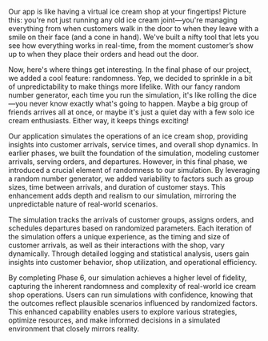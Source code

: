 Our app is like having a virtual ice cream shop at your fingertips! Picture this: you're not just running any old ice cream joint—you're managing everything from when customers walk in the door to when they leave with a smile on their face (and a cone in hand). We've built a nifty tool that lets you see how everything works in real-time, from the moment customer’s show up to when they place their orders and head out the door.

Now, here's where things get interesting. In the final phase of our project, we added a cool feature: randomness. Yep, we decided to sprinkle in a bit of unpredictability to make things more lifelike. With our fancy random number generator, each time you run the simulation, it's like rolling the dice—you never know exactly what's going to happen. Maybe a big group of friends arrives all at once, or maybe it's just a quiet day with a few solo ice cream enthusiasts. Either way, it keeps things exciting!

Our application simulates the operations of an ice cream shop, providing insights into customer arrivals, service times, and overall shop dynamics. In earlier phases, we built the foundation of the simulation, modeling customer arrivals, serving orders, and departures. However, in this final phase, we introduced a crucial element of randomness to our simulation. By leveraging a random number generator, we added variability to factors such as group sizes, time between arrivals, and duration of customer stays. This enhancement adds depth and realism to our simulation, mirroring the unpredictable nature of real-world scenarios.


The simulation tracks the arrivals of customer groups, assigns orders, and schedules departures based on randomized parameters. Each iteration of the simulation offers a unique experience, as the timing and size of customer arrivals, as well as their interactions with the shop, vary dynamically. Through detailed logging and statistical analysis, users gain insights into customer behavior, shop utilization, and operational efficiency.

By completing Phase 6, our simulation achieves a higher level of fidelity, capturing the inherent randomness and complexity of real-world ice cream shop operations. Users can run simulations with confidence, knowing that the outcomes reflect plausible scenarios influenced by randomized factors. This enhanced capability enables users to explore various strategies, optimize resources, and make informed decisions in a simulated environment that closely mirrors reality.
